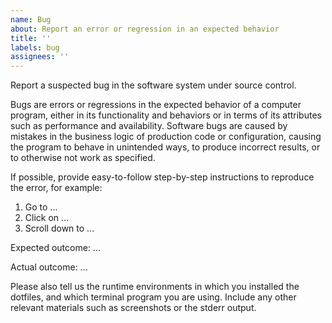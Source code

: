 ```yaml
---
name: Bug
about: Report an error or regression in an expected behavior
title: ''
labels: bug
assignees: ''
---
```


Report a suspected bug in the software system under source control. 

Bugs are errors or regressions in the expected behavior of a computer program, either in its functionality and behaviors or in terms of its attributes such as performance and availability. Software bugs are caused by mistakes in the business logic of production code or configuration, causing the program to behave in unintended ways, to produce incorrect results, or to otherwise not work as specified.

If possible, provide easy-to-follow step-by-step instructions to reproduce the error, for example:

1. Go to ...
2. Click on ...
3. Scroll down to ...

Expected outcome: ...

Actual outcome: ...

Please also tell us the runtime environments in which you installed the dotfiles, and which terminal program you are using. Include any other relevant materials such as screenshots or the stderr output.
